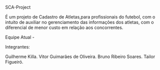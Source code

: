 
SCA-Project 

É um projeto de Cadastro de Atletas,para profissionais do futebol, com o intuito de auxiliar no gerenciamento das informações dos atletas, com o diferencial de menor custo em relação aos concorrentes.

Equipe Atual - 

Integrantes:

Guilherme Killa.
Vitor Guimarães de Oliveira.
Bruno Ribeiro Soares.
Tailor Figueiró.
